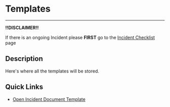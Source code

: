 # Templates

---

**!!DISCLAIMER!!**

If there is an ongoing Incident please **FIRST** go to the [Incident Checklist](https://github.com/Software-For-Love/incident-management-protocols/blob/master/docs/checklist.md) page

## Description

Here's where all the templates will be stored.

## Quick Links

* [Open Incident Document Template](https://github.com/Software-For-Love/incident-management-protocols/blob/master/docs/Templates/Open_Incident_Document_Template.md)
